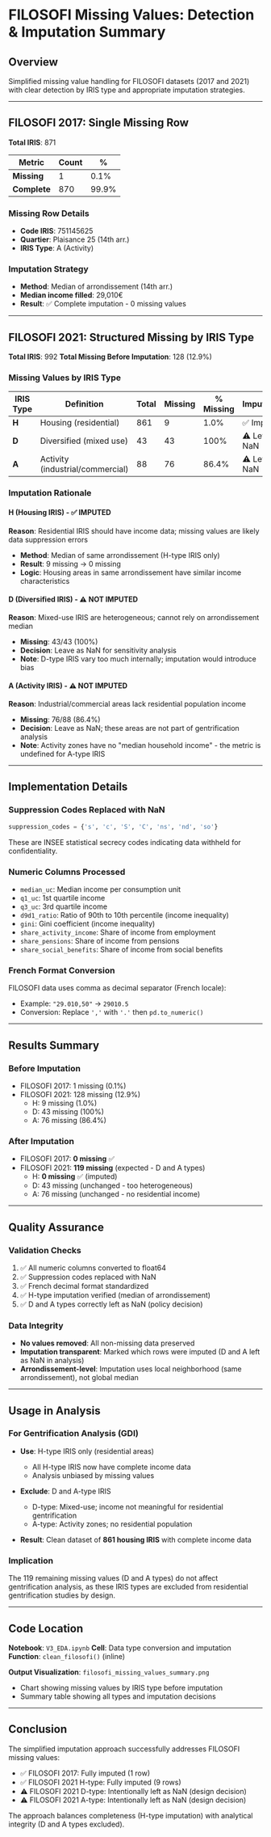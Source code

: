 # FILOSOFI Missing Values: Detection & Imputation Summary

## Overview

Simplified missing value handling for FILOSOFI datasets (2017 and 2021) with clear detection by IRIS type and appropriate imputation strategies.

---

## FILOSOFI 2017: Single Missing Row

**Total IRIS**: 871

| Metric | Count | % |
|--------|-------|---|
| **Missing** | 1 | 0.1% |
| **Complete** | 870 | 99.9% |

### Missing Row Details
- **Code IRIS**: 751145625
- **Quartier**: Plaisance 25 (14th arr.)
- **IRIS Type**: A (Activity)

### Imputation Strategy
- **Method**: Median of arrondissement (14th arr.)
- **Median income filled**: 29,010€
- **Result**: ✅ Complete imputation - 0 missing values

---

## FILOSOFI 2021: Structured Missing by IRIS Type

**Total IRIS**: 992
**Total Missing Before Imputation**: 128 (12.9%)

### Missing Values by IRIS Type

| IRIS Type | Definition | Total | Missing | % Missing | Imputation |
|-----------|-----------|-------|---------|-----------|-----------|
| **H** | Housing (residential) | 861 | 9 | 1.0% | ✅ Imputed |
| **D** | Diversified (mixed use) | 43 | 43 | 100% | ⚠ Left as NaN |
| **A** | Activity (industrial/commercial) | 88 | 76 | 86.4% | ⚠ Left as NaN |

### Imputation Rationale

#### H (Housing IRIS) - ✅ IMPUTED
**Reason**: Residential IRIS should have income data; missing values are likely data suppression errors
- **Method**: Median of same arrondissement (H-type IRIS only)
- **Result**: 9 missing → 0 missing
- **Logic**: Housing areas in same arrondissement have similar income characteristics

#### D (Diversified IRIS) - ⚠ NOT IMPUTED
**Reason**: Mixed-use IRIS are heterogeneous; cannot rely on arrondissement median
- **Missing**: 43/43 (100%)
- **Decision**: Leave as NaN for sensitivity analysis
- **Note**: D-type IRIS vary too much internally; imputation would introduce bias

#### A (Activity IRIS) - ⚠ NOT IMPUTED
**Reason**: Industrial/commercial areas lack residential population income
- **Missing**: 76/88 (86.4%)
- **Decision**: Leave as NaN; these areas are not part of gentrification analysis
- **Note**: Activity zones have no "median household income" - the metric is undefined for A-type IRIS

---

## Implementation Details

### Suppression Codes Replaced with NaN
```python
suppression_codes = {'s', 'c', 'S', 'C', 'ns', 'nd', 'so'}
```
These are INSEE statistical secrecy codes indicating data withheld for confidentiality.

### Numeric Columns Processed
- `median_uc`: Median income per consumption unit
- `q1_uc`: 1st quartile income
- `q3_uc`: 3rd quartile income
- `d9d1_ratio`: Ratio of 90th to 10th percentile (income inequality)
- `gini`: Gini coefficient (income inequality)
- `share_activity_income`: Share of income from employment
- `share_pensions`: Share of income from pensions
- `share_social_benefits`: Share of income from social benefits

### French Format Conversion
FILOSOFI data uses comma as decimal separator (French locale):
- Example: `"29.010,50"` → `29010.5`
- Conversion: Replace `','` with `'.'` then `pd.to_numeric()`

---

## Results Summary

### Before Imputation
- FILOSOFI 2017: 1 missing (0.1%)
- FILOSOFI 2021: 128 missing (12.9%)
  - H: 9 missing (1.0%)
  - D: 43 missing (100%)
  - A: 76 missing (86.4%)

### After Imputation
- FILOSOFI 2017: **0 missing** ✅
- FILOSOFI 2021: **119 missing** (expected - D and A types)
  - H: **0 missing** ✅ (imputed)
  - D: 43 missing (unchanged - too heterogeneous)
  - A: 76 missing (unchanged - no residential income)

---

## Quality Assurance

### Validation Checks
1. ✅ All numeric columns converted to float64
2. ✅ Suppression codes replaced with NaN
3. ✅ French decimal format standardized
4. ✅ H-type imputation verified (median of arrondissement)
5. ✅ D and A types correctly left as NaN (policy decision)

### Data Integrity
- **No values removed**: All non-missing data preserved
- **Imputation transparent**: Marked which rows were imputed (D and A left as NaN in analysis)
- **Arrondissement-level**: Imputation uses local neighborhood (same arrondissement), not global median

---

## Usage in Analysis

### For Gentrification Analysis (GDI)
- **Use**: H-type IRIS only (residential areas)
  - All H-type IRIS now have complete income data
  - Analysis unbiased by missing values
  
- **Exclude**: D and A-type IRIS
  - D-type: Mixed-use; income not meaningful for residential gentrification
  - A-type: Activity zones; no residential population
  
- **Result**: Clean dataset of **861 housing IRIS** with complete income data

### Implication
The 119 remaining missing values (D and A types) do not affect gentrification analysis, as these IRIS types are excluded from residential gentrification studies by design.

---

## Code Location

**Notebook**: `V3_EDA.ipynb`
**Cell**: Data type conversion and imputation
**Function**: `clean_filosofi()` (inline)

**Output Visualization**: `filosofi_missing_values_summary.png`
- Chart showing missing values by IRIS type before imputation
- Summary table showing all types and imputation decisions

---

## Conclusion

The simplified imputation approach successfully addresses FILOSOFI missing values:
- ✅ FILOSOFI 2017: Fully imputed (1 row)
- ✅ FILOSOFI 2021 H-type: Fully imputed (9 rows)
- ⚠ FILOSOFI 2021 D-type: Intentionally left as NaN (design decision)
- ⚠ FILOSOFI 2021 A-type: Intentionally left as NaN (design decision)

The approach balances completeness (H-type imputation) with analytical integrity (D and A types excluded).
